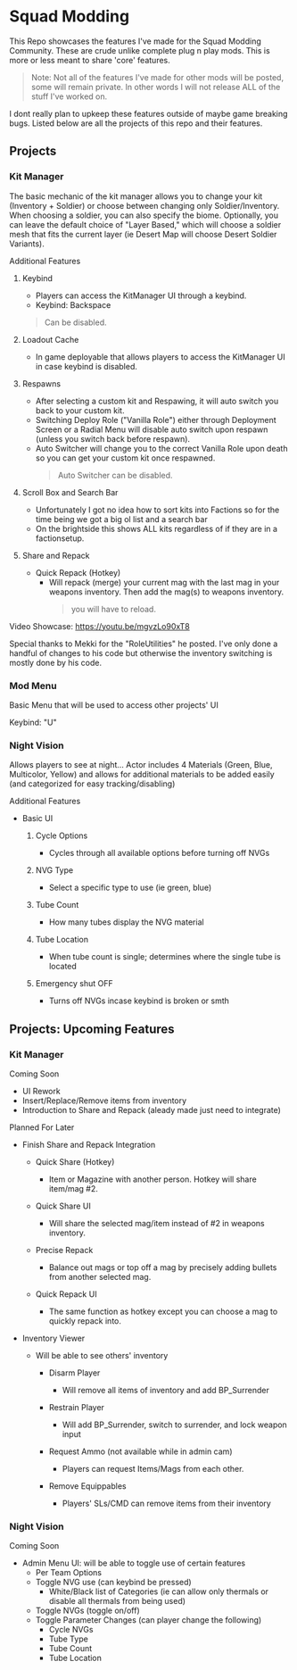 # Squad Modding
 This Repo showcases the features I've made for the Squad Modding Community. These are crude unlike complete plug n play mods. This is more or less meant to share 'core' features.
 >Note: Not all of the features I've made for other mods will be posted, some will remain private. In other words I will not release ALL of the stuff I've worked on.

I dont really plan to upkeep these features outside of maybe game breaking bugs. Listed below are all the projects of this repo and their features.

## Projects

### Kit Manager
The basic mechanic of the kit manager allows you to change your kit (Inventory + Soldier) or choose between changing only Soldier/Inventory. When choosing a soldier, you can also specify the biome. Optionally, you can leave the default choice of "Layer Based," which will choose a soldier mesh that fits the current layer (ie Desert Map will choose Desert Soldier Variants).

Additional Features
1. Keybind
    * Players can access the KitManager UI through a keybind. 
    * Keybind: Backspace
    >Can be disabled.

2. Loadout Cache
    * In game deployable that allows players to access the KitManager UI in case keybind is disabled.

3. Respawns
    * After selecting a custom kit and Respawing, it will auto switch you back to your custom kit. 
    * Switching Deploy Role ("Vanilla Role") either through Deployment Screen or a Radial Menu will disable auto switch upon respawn (unless you switch back before respawn).
    * Auto Switcher will change you to the correct Vanilla Role upon death so you can get your custom kit once respawned.
        >Auto Switcher can be disabled.

4. Scroll Box and Search Bar
    * Unfortunately I got no idea how to sort kits into Factions so for the time being we got a big ol list and a search bar
    * On the brightside this shows ALL kits regardless of if they are in a factionsetup.

5. Share and Repack
    * Quick Repack (Hotkey)
        * Will repack (merge) your current mag with the last mag in your weapons inventory. Then add the mag(s) to weapons inventory.
            >you will have to reload.

Video Showcase: https://youtu.be/mgvzLo90xT8

Special thanks to Mekki for the "RoleUtilities" he posted. I've only done a handful of changes to his code but otherwise the inventory switching is mostly done by his code.

### Mod Menu
Basic Menu that will be used to access other projects' UI

Keybind: "U"

### Night Vision
Allows players to see at night... Actor includes 4 Materials (Green, Blue, Multicolor, Yellow) and allows for additional materials to be added easily (and categorized for easy tracking/disabling)

Additional Features
* Basic UI
    1. Cycle Options
        * Cycles through all available options before turning off NVGs

    2. NVG Type
        * Select a specific type to use (ie green, blue)

    3. Tube Count
        * How many tubes display the NVG material

    4. Tube Location
        * When tube count is single; determines where the single tube is located

    5. Emergency shut OFF
        * Turns off NVGs incase keybind is broken or smth



## Projects: Upcoming Features

### Kit Manager
Coming Soon
* UI Rework
* Insert/Replace/Remove items from inventory
* Introduction to Share and Repack (aleady made just need to integrate)

Planned For Later
* Finish Share and Repack Integration
    * Quick Share (Hotkey) 
        * Item or Magazine with another person. Hotkey will share item/mag #2. 

    * Quick Share UI
        * Will share the selected mag/item instead of #2 in weapons inventory.

    * Precise Repack
        * Balance out mags or top off a mag by precisely adding bullets from another selected mag.

    * Quick Repack UI 
        * The same function as hotkey except you can choose a mag to quickly repack into.

* Inventory Viewer
    * Will be able to see others' inventory
        * Disarm Player 
            * Will remove all items of inventory and add BP_Surrender

        * Restrain Player 
            * Will add BP_Surrender, switch to surrender, and lock weapon input

        * Request Ammo (not available while in admin cam)
            * Players can request Items/Mags from each other.
        
        * Remove Equippables
            * Players' SLs/CMD can remove items from their inventory



### Night Vision
Coming Soon
* Admin Menu UI: will be able to toggle use of certain features
    * Per Team Options
    * Toggle NVG use (can keybind be pressed)
        * White/Black list of Categories (ie can allow only thermals or disable all thermals from being used)
    * Toggle NVGs (toggle on/off)
    * Toggle Parameter Changes (can player change the following)
        * Cycle NVGs
        * Tube Type
        * Tube Count
        * Tube Location